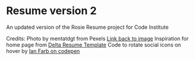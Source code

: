 # Resume version 2

An updated version of the Rosie Resume project for Code Institute

Credits:
Photo by mentatdgt from Pexels [Link back to image](https://www.pexels.com/photo/woman-posing-937483/)
Inspiration for home page from [Delta Resume Template](https://creativemarket.com/ninashaw/3672205-Delta-Resume-Template?u=creativework247&utm_source=Link&utm_medium=CM+Social+Share&utm_campaign=Product+Social+Share&utm_content=Delta+Resume+Template&ts=201904#fullscreen)
Code to rotate social icons on hover by [Ian Farb on codepen](https://codepen.io/ianfarb/pen/yqpmw)